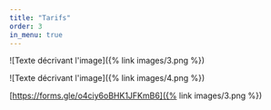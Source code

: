 ```yaml
---
title: "Tarifs"
order: 3
in_menu: true
---
```

![Texte décrivant l'image]({% link images/3.png %})

![Texte décrivant l'image]({% link images/4.png %}) 



[https://forms.gle/o4ciy6oBHK1JFKmB6]({% link images/3.png %}) 